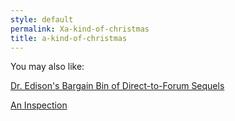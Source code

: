```yaml
---
style: default
permalink: Xa-kind-of-christmas
title: a-kind-of-christmas
---
```

You may also like:

[Dr. Edison's Bargain Bin of Direct-to-Forum Sequels](http://scp-wiki.net/bargain-bin-of-direct-to-forum-sequels)

[An Inspection](http://scp-wiki.net/cav-003)
